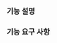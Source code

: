 ### 기능 설명

<!-- 이 기능이 무엇인지 명확하고 간결하게 설명해 주세요. -->

### 기능 요구 사항
<!-- 기능이 어떻게 동작해야 하는지, 어떤 요소들이 포함되어야 하는지 구체적으로 설명해 주세요. -->
